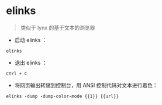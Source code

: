 # elinks

> 类似于 lynx 的基于文本的浏览器

- 启动 elinks ：

`elinks`

- 退出 elinks ：

`Ctrl + C`

- 将网页输出转储到控制台，用 ANSI 控制代码对文本进行着色：

`elinks -dump -dump-color-mode {{1}} {{url}}`

[#]: contributors: ([jim.大团结])